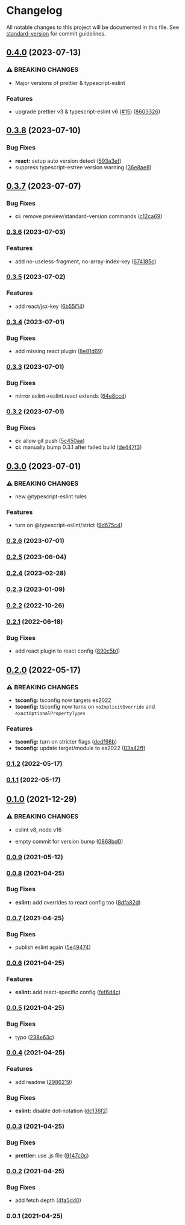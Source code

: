 # Changelog

All notable changes to this project will be documented in this file. See [standard-version](https://github.com/conventional-changelog/standard-version) for commit guidelines.

## [0.4.0](https://github.com/nihalgonsalves/esconfig/compare/v0.3.8...v0.4.0) (2023-07-13)


### ⚠ BREAKING CHANGES

* Major versions of prettier & typescript-eslint

### Features

* upgrade prettier v3 & typescript-eslint v6 ([#15](https://github.com/nihalgonsalves/esconfig/issues/15)) ([8603326](https://github.com/nihalgonsalves/esconfig/commit/8603326fd3b9f040fbbc3465491852caa6defcdb))

## [0.3.8](https://github.com/nihalgonsalves/esconfig/compare/v0.3.7...v0.3.8) (2023-07-10)


### Bug Fixes

* **react:** setup auto version detect ([593a3ef](https://github.com/nihalgonsalves/esconfig/commit/593a3ef0ee81718ac53896422ac04fe37dca065f))
* suppress typescript-estree version warning ([36e8ae8](https://github.com/nihalgonsalves/esconfig/commit/36e8ae867863021f1390779fb8850f0c4abbf007))

## [0.3.7](https://github.com/nihalgonsalves/esconfig/compare/v0.3.6...v0.3.7) (2023-07-07)


### Bug Fixes

* **ci:** remove preview/standard-version commands ([c12ca69](https://github.com/nihalgonsalves/esconfig/commit/c12ca699dd70d8783239be8b36a0773042de8883))

### [0.3.6](https://github.com/nihalgonsalves/esconfig/compare/v0.3.5...v0.3.6) (2023-07-03)

### Features

- add no-useless-fragment, no-array-index-key ([674185c](https://github.com/nihalgonsalves/esconfig/commit/674185c89f78dc7605fed8c7a8eb603c1cf92683))

### [0.3.5](https://github.com/nihalgonsalves/esconfig/compare/v0.3.4...v0.3.5) (2023-07-02)

### Features

- add react/jsx-key ([6b55f14](https://github.com/nihalgonsalves/esconfig/commit/6b55f1439abcb53b80155a7ddb261a5559dd6e07))

### [0.3.4](https://github.com/nihalgonsalves/esconfig/compare/v0.3.3...v0.3.4) (2023-07-01)

### Bug Fixes

- add missing react plugin ([8e81d69](https://github.com/nihalgonsalves/esconfig/commit/8e81d69c6baabb114bec25b4724f71deae0bc977))

### [0.3.3](https://github.com/nihalgonsalves/esconfig/compare/v0.3.2...v0.3.3) (2023-07-01)

### Bug Fixes

- mirror eslint->eslint.react extends ([64e8ccd](https://github.com/nihalgonsalves/esconfig/commit/64e8ccd933efc7190fde7573031bf57abc3728f4))

### [0.3.2](https://github.com/nihalgonsalves/esconfig/compare/v0.3.0...v0.3.2) (2023-07-01)

### Bug Fixes

- **ci:** allow git push ([5c450aa](https://github.com/nihalgonsalves/esconfig/commit/5c450aaa86667cefe82d39f5dce2d9106876c54d))
- **ci:** manually bump 0.3.1 after failed build ([de447f3](https://github.com/nihalgonsalves/esconfig/commit/de447f3f7b80b388e372efc1dc5f771227861a7f))

## [0.3.0](https://github.com/nihalgonsalves/esconfig/compare/v0.2.6...v0.3.0) (2023-07-01)

### ⚠ BREAKING CHANGES

- new @typescript-eslint rules

### Features

- turn on @typescript-eslint/strict ([9d675c4](https://github.com/nihalgonsalves/esconfig/commit/9d675c4ba31fb96643850069d6bcb58056e0a9fa))

### [0.2.6](https://github.com/nihalgonsalves/esconfig/compare/v0.2.5...v0.2.6) (2023-07-01)

### [0.2.5](https://github.com/nihalgonsalves/esconfig/compare/v0.2.4...v0.2.5) (2023-06-04)

### [0.2.4](https://github.com/nihalgonsalves/esconfig/compare/v0.2.3...v0.2.4) (2023-02-28)

### [0.2.3](https://github.com/nihalgonsalves/esconfig/compare/v0.2.2...v0.2.3) (2023-01-09)

### [0.2.2](https://github.com/nihalgonsalves/esconfig/compare/v0.2.1...v0.2.2) (2022-10-26)

### [0.2.1](https://github.com/nihalgonsalves/esconfig/compare/v0.2.0...v0.2.1) (2022-06-18)

### Bug Fixes

- add react plugin to react config ([890c5b1](https://github.com/nihalgonsalves/esconfig/commit/890c5b140f1329a3b69a060296c53b6f786ce9f3))

## [0.2.0](https://github.com/nihalgonsalves/esconfig/compare/v0.1.2...v0.2.0) (2022-05-17)

### ⚠ BREAKING CHANGES

- **tsconfig:** tsconfig now targets es2022
- **tsconfig:** tsconfig now turns on `noImplicitOverride` and `exactOptionalPropertyTypes`

### Features

- **tsconfig:** turn on stricter flags ([dedf98b](https://github.com/nihalgonsalves/esconfig/commit/dedf98bc00ef225302993da5eee44fd382e78c5f))
- **tsconfig:** update target/module to es2022 ([03a42ff](https://github.com/nihalgonsalves/esconfig/commit/03a42ffb74d44c80e9e9d5788fe44c81213125c7))

### [0.1.2](https://github.com/nihalgonsalves/esconfig/compare/v0.1.1...v0.1.2) (2022-05-17)

### [0.1.1](https://github.com/nihalgonsalves/esconfig/compare/v0.1.0...v0.1.1) (2022-05-17)

## [0.1.0](https://github.com/nihalgonsalves/esconfig/compare/v0.0.9...v0.1.0) (2021-12-29)

### ⚠ BREAKING CHANGES

- eslint v8, node v16

- empty commit for version bump ([0868bd0](https://github.com/nihalgonsalves/esconfig/commit/0868bd0467e6ae088413a725663afbd451e44347))

### [0.0.9](https://github.com/nihalgonsalves/esconfig/compare/v0.0.8...v0.0.9) (2021-05-12)

### [0.0.8](https://github.com/nihalgonsalves/esconfig/compare/v0.0.7...v0.0.8) (2021-04-25)

### Bug Fixes

- **eslint:** add overrides to react config too ([8dfa82d](https://github.com/nihalgonsalves/esconfig/commit/8dfa82d9c202de3fca1f02b79217f0be36353e5b))

### [0.0.7](https://github.com/nihalgonsalves/esconfig/compare/v0.0.6...v0.0.7) (2021-04-25)

### Bug Fixes

- publish eslint again ([5e49474](https://github.com/nihalgonsalves/esconfig/commit/5e4947400a6ea05efbeeec4db744a98a6c16adc4))

### [0.0.6](https://github.com/nihalgonsalves/esconfig/compare/v0.0.5...v0.0.6) (2021-04-25)

### Features

- **eslint:** add react-specific config ([fef6d4c](https://github.com/nihalgonsalves/esconfig/commit/fef6d4c2eb9520734a5a59c3d05ce087f358bea6))

### [0.0.5](https://github.com/nihalgonsalves/esconfig/compare/v0.0.4...v0.0.5) (2021-04-25)

### Bug Fixes

- typo ([238e63c](https://github.com/nihalgonsalves/esconfig/commit/238e63cfc896ed3a282ceaba74e9e61afec1b05a))

### [0.0.4](https://github.com/nihalgonsalves/esconfig/compare/v0.0.3...v0.0.4) (2021-04-25)

### Features

- add readme ([2986219](https://github.com/nihalgonsalves/esconfig/commit/29862194228b27ffac1e6bb6f79b1af8542da4f7))

### Bug Fixes

- **eslint:** disable dot-notation ([dc136f2](https://github.com/nihalgonsalves/esconfig/commit/dc136f264fc487c6ae0bc20cae05022eeb533277))

### [0.0.3](https://github.com/nihalgonsalves/esconfig/compare/v0.0.2...v0.0.3) (2021-04-25)

### Bug Fixes

- **prettier:** use .js file ([9147c0c](https://github.com/nihalgonsalves/esconfig/commit/9147c0ce3556b097082e472ded70e14ffe75f321))

### [0.0.2](https://github.com/nihalgonsalves/esconfig/compare/v0.0.1...v0.0.2) (2021-04-25)

### Bug Fixes

- add fetch depth ([4fa5dd0](https://github.com/nihalgonsalves/esconfig/commit/4fa5dd0579472324b103e272a3d54140b495ca12))

### 0.0.1 (2021-04-25)
